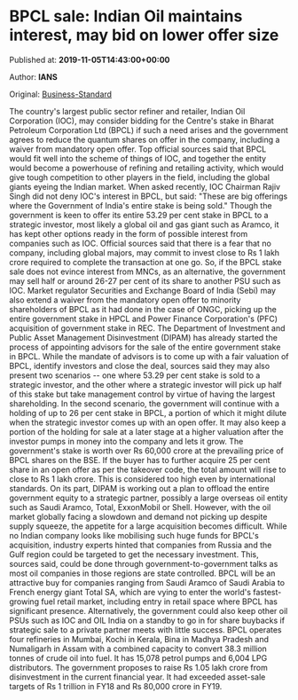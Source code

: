 
# BPCL sale: Indian Oil maintains interest, may bid on lower offer size

Published at: **2019-11-05T14:43:00+00:00**

Author: **IANS**

Original: [Business-Standard](https://www.business-standard.com/article/companies/indian-oil-maintains-interest-in-bpcl-may-bid-on-lower-offer-size-119110501472_1.html)

The country's largest public sector refiner and retailer, Indian Oil Corporation (IOC), may consider bidding for the Centre's stake in Bharat Petroleum Corporation Ltd (BPCL) if such a need arises and the government agrees to reduce the quantum shares on offer in the company, including a waiver from mandatory open offer.
Top official sources said that BPCL would fit well into the scheme of things of IOC, and together the entity would become a powerhouse of refining and retailing activity, which would give tough competition to other players in the field, including the global giants eyeing the Indian market.
When asked recently, IOC Chairman Rajiv Singh did not deny IOC's interest in BPCL, but said: "These are big offerings where the Government of India's entire stake is being sold."
Though the government is keen to offer its entire 53.29 per cent stake in BPCL to a strategic investor, most likely a global oil and gas giant such as Aramco, it has kept other options ready in the form of possible interest from companies such as IOC.
Official sources said that there is a fear that no company, including global majors, may commit to invest close to Rs 1 lakh crore required to complete the transaction at one go. So, if the BPCL stake sale does not evince interest from MNCs, as an alternative, the government may sell half or around 26-27 per cent of its share to another PSU such as IOC.
Market regulator Securities and Exchange Board of India (Sebi) may also extend a waiver from the mandatory open offer to minority shareholders of BPCL as it had done in the case of ONGC, picking up the entire government stake in HPCL and Power Finance Corporation's (PFC) acquisition of government stake in REC.
The Department of Investment and Public Asset Management Disinvestment (DIPAM) has already started the process of appointing advisors for the sale of the entire government stake in BPCL.
While the mandate of advisors is to come up with a fair valuation of BPCL, identify investors and close the deal, sources said they may also present two scenarios -- one where 53.29 per cent stake is sold to a strategic investor, and the other where a strategic investor will pick up half of this stake but take management control by virtue of having the largest shareholding.
In the second scenario, the government will continue with a holding of up to 26 per cent stake in BPCL, a portion of which it might dilute when the strategic investor comes up with an open offer. It may also keep a portion of the holding for sale at a later stage at a higher valuation after the investor pumps in money into the company and lets it grow.
The government's stake is worth over Rs 60,000 crore at the prevailing price of BPCL shares on the BSE. If the buyer has to further acquire 25 per cent share in an open offer as per the takeover code, the total amount will rise to close to Rs 1 lakh crore. This is considered too high even by international standards.
On its part, DIPAM is working out a plan to offload the entire government equity to a strategic partner, possibly a large overseas oil entity such as Saudi Aramco, Total, ExxonMobil or Shell. However, with the oil market globally facing a slowdown and demand not picking up despite supply squeeze, the appetite for a large acquisition becomes difficult.
While no Indian company looks like mobilising such huge funds for BPCL's acquisition, industry experts hinted that companies from Russia and the Gulf region could be targeted to get the necessary investment. This, sources said, could be done through government-to-government talks as most oil companies in those regions are state controlled.
BPCL will be an attractive buy for companies ranging from Saudi Aramco of Saudi Arabia to French energy giant Total SA, which are vying to enter the world's fastest-growing fuel retail market, including entry in retail space where BPCL has significant presence.
Alternatively, the government could also keep other oil PSUs such as IOC and OIL India on a standby to go in for share buybacks if strategic sale to a private partner meets with little success.
BPCL operates four refineries in Mumbai, Kochi in Kerala, Bina in Madhya Pradesh and Numaligarh in Assam with a combined capacity to convert 38.3 million tonnes of crude oil into fuel. It has 15,078 petrol pumps and 6,004 LPG distributors.
The government proposes to raise Rs 1.05 lakh crore from disinvestment in the current financial year. It had exceeded asset-sale targets of Rs 1 trillion in FY18 and Rs 80,000 crore in FY19.
